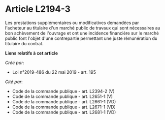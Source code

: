 # Article L2194-3

Les prestations supplémentaires ou modificatives demandées par l'acheteur au titulaire d'un marché public de travaux qui sont
nécessaires au bon achèvement de l'ouvrage et ont une incidence financière sur le marché public font l'objet d'une
contrepartie permettant une juste rémunération du titulaire du contrat.

**Liens relatifs à cet article**

_Créé par_:

  - Loi n°2019-486 du 22 mai 2019 - art. 195

_Cité par_:

  - Code de la commande publique - art. L2394-2 (V)
  - Code de la commande publique - art. L2651-1 (V)
  - Code de la commande publique - art. L2661-1 (VD)
  - Code de la commande publique - art. L2671-1 (VD)
  - Code de la commande publique - art. L2681-1 (VD)
